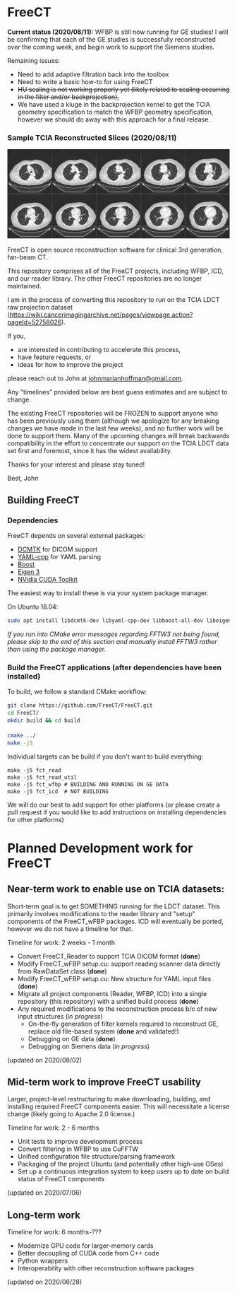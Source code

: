 # FreeCT

**Current status (2020/08/11):**  WFBP is still now running for GE studies!  I will be confirming that each of the GE studies is successfully reconstructed over the coming week, and begin work to support the Siemens studies.  

Remaining issues:
* Need to add adaptive filtration back into the toolbox
* Need to write a basic how-to for using FreeCT
* ~~HU scaling is not working properly yet (likely related to scaling occurring in the filter and/or backprojection),~~
* We have used a kluge in the backprojection kernel to get the TCIA geometry specification to match the WFBP geometry specification, however we should do away with this approach for a final release.

### Sample TCIA Reconstructed Slices (2020/08/11)

![sample_slice](resources/ge_tile.png)

FreeCT is open source reconstruction software for clinical 3rd generation, fan-beam CT.

This repository comprises all of the FreeCT projects, including WFBP, ICD, and our reader library.  The other FreeCT repositories are no longer maintained.  

I am in the process of converting this repository to run on the TCIA LDCT raw projection dataset (https://wiki.cancerimagingarchive.net/pages/viewpage.action?pageId=52758026).

If you,

 * are interested in contributing to accelerate this process,
 * have feature requests, or 
 * ideas for how to improve the project
 
please reach out to John at johnmarianhoffman@gmail.com.

Any "timelines" provided below are best guess estimates and are subject to change.

The existing FreeCT repositories will be FROZEN to support anyone who has been previously using them (although we apologize for any breaking changes we have made in the last few weeks), and no further work will be done to support them.  Many of the upcoming changes will break backwards compatibility in the effort to concentrate our support on the TCIA LDCT data set first and foremost, since it has the widest availability.

Thanks for your interest and please stay tuned!

Best,
John

## Building FreeCT
### Dependencies
FreeCT depends on several external packages:

* [DCMTK](https://dcmtk.org/) for DICOM support
* [YAML-cpp](https://github.com/jbeder/yaml-cpp) for YAML parsing 
* [Boost](https://www.boost.org/)
* [Eigen 3](https://eigen.tuxfamily.org/index.php?title=Main_Page)
* [NVidia CUDA Toolkit](https://developer.nvidia.com/cuda-toolkit)

The easiest way to install these is via your system package manager.  

On Ubuntu 18.04:

```bash
sudo apt install libdcmtk-dev libyaml-cpp-dev libboost-all-dev libeigen3-dev nvidia-cuda-toolkit
```
*If you run into CMake error messages regarding FFTW3 not being found, please skip to the end of this section and manually install FFTW3 rather than using the package manager.*

### Build the FreeCT applications (after dependencies have been installed)
To build, we follow a standard CMake workflow:

```bash
git clone https://github.com/FreeCT/FreeCT.git
cd FreeCT/
mkdir build && cd build

cmake ../
make -j5 
```

Individual targets can be build if you don't want to build everything:
```
make -j5 fct_read
make -j5 fct_read_util
make -j5 fct_wfbp # BUILDING AND RUNNING ON GE DATA
make -j5 fct_icd  # NOT BUILDING
```

We will do our best to add support for other platforms (or please create a pull request if you would like to add instructions on installing dependencies for other platforms)

# Planned Development work for FreeCT
## Near-term work to enable use on TCIA datasets:
Short-term goal is to get SOMETHING running for the LDCT dataset.  This primarily involves modifications to the reader library and "setup" components of the FreeCT_wFBP packages.  ICD will eventually be ported, however we do not have a timeline for that.

Timeline for work: 2 weeks - 1 month 

* Convert FreeCT_Reader to support TCIA DICOM format (**done**)
* Modify FreeCT_wFBP setup.cu: support reading scanner data directly from RawDataSet class (**done**)
* Modify FreeCT_wFBP setup.cu: New structure for YAML input files (**done**)
* Migrate all project components (Reader, WFBP, ICD) into a single repository (this repository) with a unified build process (**done**)
* Any required modifications to the reconstruction process b/c of new input structures (*in progress*)
  * On-the-fly generation of filter kernels required to reconstruct GE, replace old file-based system (**done** and validated!)
  * Debugging on GE data (**done**)
  * Debugging on Siemens data (*in progress*)

(updated on 2020/08/02)

## Mid-term work to improve FreeCT usability
Larger, project-level restructuring to make downloading, building, and installing required FreeCT components easier.  This will necessitate a license change (likely going to Apache 2.0 license.)

Timeline for work: 2 - 6 months 

* Unit tests to improve development process 
* Convert filtering in WFBP to use CuFFTW
* Unified configuration file structure/parsing framework
* Packaging of the project Ubuntu (and potentially other high-use OSes)
* Set up a continuous integration system to keep users up to date on build status of FreeCT components

(updated on 2020/07/06)

## Long-term work
Timeline for work: 6 months-???

* Modernize GPU code for larger-memory cards
* Better decoupling of CUDA code from C++ code
* Python wrappers
* Interoperability with other reconstruction software packages

(updated on 2020/06/28)
